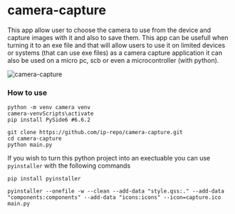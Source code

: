 # camera-capture
This app allow user to choose the camera to use from the device and capture images with it and also to save them.
This app can be usefull when turning it to an exe file and that will allow users to use it on limited devices or systems (that can use exe files) as a camera capture application it can also be used on a micro pc, scb or even a microcontroller (with python).

![camera-capture](https://github.com/ip-repo/camera-capture/assets/123945379/a9088141-eee9-4c27-88af-ba16437db8f3)

### How to use
```console
python -m venv camera venv 
camera-venvScripts\activate
pip install PySide6 #6.6.2

git clone https://github.com/ip-repo/camera-capture.git
cd camera-capture
python main.py
```

If you wish to turn this python project into an exectuable you can use `pyinstaller` with the following commands
```console
pip install pyinstaller

pyinstaller --onefile -w --clean --add-data "style.qss:." --add-data "components:components" --add-data "icons:icons" --icon=capture.ico main.py
```

